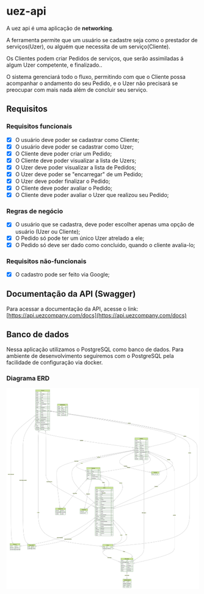 # uez-api

A uez api é uma aplicação de **networking**.

A ferramenta permite que um usuário se cadastre seja como o prestador de serviços(Uzer), ou alguém que necessita de um serviço(Cliente).

Os Clientes podem criar Pedidos de serviços, que serão assimiladas á algum Uzer competente, e finalizado..

O sistema gerenciará todo o fluxo, permitindo com que o Cliente possa acompanhar o andamento do seu Pedido, e o Uzer não precisará se preocupar com mais nada além de concluir seu serviço.

## Requisitos

### Requisitos funcionais

- [x] O usuário deve poder se cadastrar como Cliente;
- [x] O usuário deve poder se cadastrar como Uzer;
- [x] O Cliente deve poder criar um Pedido;
- [x] O Cliente deve poder visualizar a lista de Uzers;
- [x] O Uzer deve poder visualizar a lista de Pedidos;
- [x] O Uzer deve poder se "encarregar" de um Pedido;
- [x] O Uzer deve poder finalizar o Pedido;
- [x] O Cliente deve poder avaliar o Pedido;
- [x] O Cliente deve poder avaliar o Uzer que realizou seu Pedido;

### Regras de negócio

- [x] O usuário que se cadastra, deve poder escolher apenas uma opção de usuário (Uzer ou Cliente);
- [x] O Pedido só pode ter um único Uzer atrelado a ele;
- [x] O Pedido só deve ser dado como concluido, quando o cliente avalia-lo;

### Requisitos não-funcionais

- [x] O cadastro pode ser feito via Google;

## Documentação da API (Swagger)

Para acessar a documentação da API, acesse o link: [https://api.uezcompany.com/docs](https://api.uezcompany.com/docs)

## Banco de dados

Nessa aplicação utilizamos o PostgreSQL como banco de dados. Para ambiente de desenvolvimento seguiremos com o PostgreSQL pela facilidade de configuração via docker.

### Diagrama ERD

![Diagrama ERD do banco de dados](.github/assets/ERD.svg)
